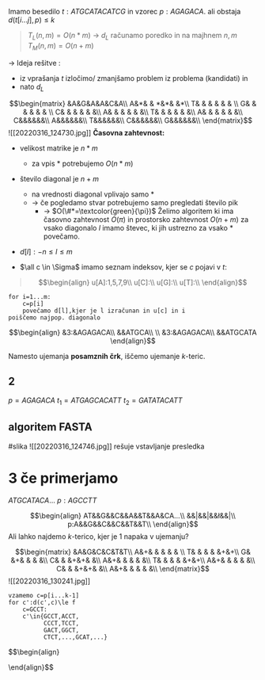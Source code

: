 Imamo besedilo $t:ATGCATACATCG$ in vzorec $p: AGAGACA$. ali obstaja $d(t[i...j],p)\le k$ 
> $T_{L}(n,m)=O(n*m)$ -> $d_{L}$ računamo poredko in na majhnem $n,m$
> $T_{M}(n,m)=O(n+m)$

-> Ideja rešitve :
- iz vprašanja $t$ izločimo/ zmanjšamo problem iz problema (kandidati) in 
- nato $d_{L}$ 

$$\begin{matrix}
&A&G&A&A&C&A\\
A&*& & *&*& &*\\
T& & & & & & \\
G& & & & & & \\
C& & & & & &\\
A& & & & & &\\
T& & & & & &\\
A& & & & & &\\
C&&&&&&\\
A&&&&&&\\
T&&&&&&\\
C&&&&&&\\
G&&&&&&\\
\end{matrix}$$
![[20220316_124730.jpg]]
**Časovna zahtevnost:** 
- velikost matrike je $n*m$
	- za vpis $*$ potrebujemo $O(n*m)$
- število diagonal je $n+m$
	- na vrednosti diagonal vplivajo samo $*$ 
	- -> če pogledamo stvar potrebujemo samo pregledati število pik 
		- -> $O(\#*=\textcolor{green}{\pi})$
Želimo algoritem ki ima časovno zahtevnost $O(\pi)$ in prostorsko zahtevnost $O(n+m)$
za vsako diagonalo $l$ imamo števec, ki jih ustrezno za vsako $*$ povečamo.

- $d[l]:-n\le l\le m$
- $\all c \in \Sigma$  imamo seznam indeksov, kjer se $c$ pojavi v $t$:
> $$\begin{align}
u[A]:1,5,7,9\\
u[C]:\\
u[G]:\\
u[T]:\\
\end{align}$$

```
for i=1...m:
	c=p[i]
	povečamo d[l],kjer je l izračunan in u[c] in i
poiščemo najpop. diagonalo
```

$$\begin{align}
&3:&AGAGACA\\
&&ATGCA\\
\\
&3:&AGAGACA\\
&&ATGCATA
\end{align}$$

Namesto ujemanja **posamznih črk**, iščemo ujemanje $k$-teric.

## 2 
$p=AGAGACA$
$t_{1}=ATGAGCACATT$
$t_{2}=GATATACATT$



## algoritem FASTA
#slika
![[20220316_124746.jpg]]
rešuje vstavljanje presledka


# 3 če primerjamo
$ATGCATACA...$
$p:AGCCTT$

$$\begin{align}
AT&&G&&C&&A&&T&&A&CA...\\
&&|&&|&&ł&&|\\
p:A&&G&&C&&C&&T&&T\\
\end{align}$$
Ali lahko najdemo $k$-terico, kjer je 1 napaka v ujemanju?

$$\begin{matrix}
 &A&G&C&C&T&T\\
A&+& & & & & \\
T& & & & &+&+\\
G& &+& & & &\\
C& & &+&+& &\\
A&+& & & & &\\
T& & & & &+&+\\
A&+& & & & &\\
C& & &+&+& &\\
A&+& & & & &\\
\end{matrix}$$
![[20220316_130241.jpg]]
```
vzamemo c=p[i...k-1]
for c':d(c',c)\le f
	c=GCCT:
	c'\in{GCCT,ACCT,
		  CCCT,TCCT,
		  GACT,GGCT,
		  CTCT,...,GCAT,...}
```
$$\begin{align}

\end{align}$$